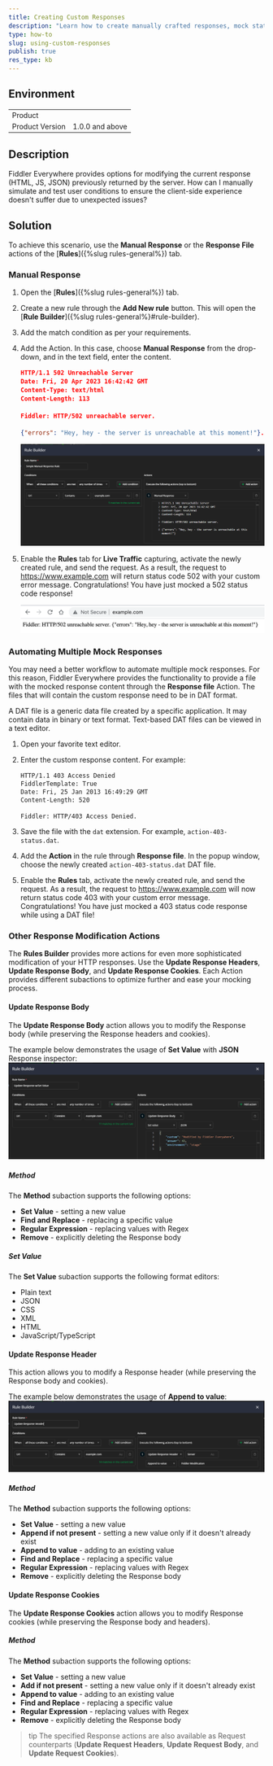 ```yaml
---
title: Creating Custom Responses
description: "Learn how to create manually crafted responses, mock status codes, and use external files with predefined responses with the Fiddler Everywhere web-debugging client."
type: how-to
slug: using-custom-responses
publish: true
res_type: kb
---
```



## Environment

|   |   |
|---|---|
| Product   |
| Product Version | 1.0.0 and above  |

## Description

Fiddler Everywhere provides options for modifying the current response (HTML, JS, JSON) previously returned by the server. How can I manually simulate and test user conditions to ensure the client-side experience doesn't suffer due to unexpected issues?

## Solution

To achieve this scenario, use the **Manual Response** or the **Response File** actions of the [**Rules**]({%slug rules-general%}) tab.

### Manual Response

1. Open the [**Rules**]({%slug rules-general%}) tab.

1. Create a new rule through the **Add New rule** button. This will open the [**Rule Builder**]({%slug rules-general%}#rule-builder).

1. Add the match condition as per your requirements.

1. Add the Action. In this case, choose **Manual Response** from the drop-down, and in the text field, enter the content.

    ```JSON
    HTTP/1.1 502 Unreachable Server
    Date: Fri, 20 Apr 2023 16:42:42 GMT
    Content-Type: text/html
    Content-Length: 113

    Fiddler: HTTP/502 unreachable server.      

    {"errors": "Hey, hey - the server is unreachable at this moment!"}.      
    ```

    ![Sample unreachable host rule](../images/kb/dat-files/kb-rules-unreachable.png)

1. Enable the **Rules** tab for **Live Traffic** capturing, activate the newly created rule, and send the request. As a result, the request to https://www.example.com will return status code 502 with your custom error message. Congratulations! You have just mocked a 502 status code response!

    ![Unreachable rule applied in Chrome](../images/kb/dat-files/kb-rules-chrome-result.png)

### Automating Multiple Mock Responses

You may need a better workflow to automate multiple mock responses. For this reason, Fiddler Everywhere provides the functionality to provide a file with the mocked response content through the **Response file** Action. The files that will contain the custom response need to be in DAT format.

A DAT file is a generic data file created by a specific application. It may contain data in binary or text format. Text-based DAT files can be viewed in a text editor.

1. Open your favorite text editor.

2. Enter the custom response content. For example:

    ```
    HTTP/1.1 403 Access Denied
    FiddlerTemplate: True
    Date: Fri, 25 Jan 2013 16:49:29 GMT
    Content-Length: 520

    Fiddler: HTTP/403 Access Denied.
    ```

3. Save the file with the `dat` extension. For example, `action-403-status.dat`.

4. Add the **Action** in the rule through **Response file**. In the popup window, choose the newly created `action-403-status.dat` DAT file.

5. Enable the **Rules** tab, activate the newly created rule, and send the request. As a result, the request to https://www.example.com will now return status code 403 with your custom error message. Congratulations! You have just mocked a 403 status code response while using a DAT file!

### Other Response Modification Actions

The **Rules Builder** provides more actions for even more sophisticated modification of your HTTP responses. Use the **Update Response Headers**, **Update Response Body**, and **Update Response Cookies**. Each Action provides different subactions to optimize further and ease your mocking process.


#### Update Response Body

The **Update Response Body** action allows you to modify the Response body (while preserving the Response headers and cookies).

The example below demonstrates the usage of **Set Value** with **JSON** Response inspector:
![ Update Response Body with Set Value](../images/kb/dat-files/kb-rules-response-body-set-value.png)

##### Method
The **Method** subaction supports the following options:
- **Set Value** - setting a new value
- **Find and Replace** - replacing a specific value
- **Regular Expression** - replacing values with Regex
- **Remove** - explicitly deleting the Response body
 

##### Set Value
The **Set Value** subaction supports the following format editors:
 - Plain text
 - JSON
 - CSS
 - XML
 - HTML
 - JavaScript/TypeScript


#### Update Response Header
This action allows you to modify a Response header (while preserving the Response body and cookies).

The example below demonstrates the usage of **Append to value**:
![Update Response header with Append to value](../images//kb/dat-files/kb-rules-response-header-append.png)

##### Method
The **Method** subaction supports the following options:
- **Set Value** - setting a new value
- **Append if not present** - setting a new value only if it doesn't already exist
- **Append to value** - adding to an existing value
- **Find and Replace** - replacing a specific value
- **Regular Expression** - replacing values with Regex
- **Remove** - explicitly deleting the Response body


#### Update Response Cookies

The **Update Response Cookies** action allows you to modify Response cookies (while preserving the Response body and headers).

##### Method
The **Method** subaction supports the following options:
- **Set Value** - setting a new value
- **Add if not present** - setting a new value only if it doesn't already exist
- **Append to value** - adding to an existing value
- **Find and Replace** - replacing a specific value
- **Regular Expression** - replacing values with Regex
- **Remove** - explicitly deleting the Response body


>tip The specified Response actions are also available as Request counterparts (**Update Request Headers**, **Update Request Body**, and **Update Request Cookies**).
